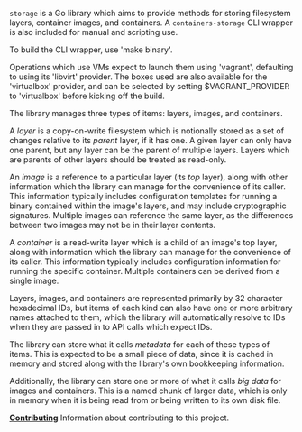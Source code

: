 `storage` is a Go library which aims to provide methods for storing filesystem
layers, container images, and containers.  A `containers-storage` CLI wrapper
is also included for manual and scripting use.

To build the CLI wrapper, use 'make binary'.

Operations which use VMs expect to launch them using 'vagrant', defaulting to
using its 'libvirt' provider.  The boxes used are also available for the
'virtualbox' provider, and can be selected by setting $VAGRANT_PROVIDER to
'virtualbox' before kicking off the build.

The library manages three types of items: layers, images, and containers.

A *layer* is a copy-on-write filesystem which is notionally stored as a set of
changes relative to its *parent* layer, if it has one.  A given layer can only
have one parent, but any layer can be the parent of multiple layers.  Layers
which are parents of other layers should be treated as read-only.

An *image* is a reference to a particular layer (its _top_ layer), along with
other information which the library can manage for the convenience of its
caller.  This information typically includes configuration templates for
running a binary contained within the image's layers, and may include
cryptographic signatures.  Multiple images can reference the same layer, as the
differences between two images may not be in their layer contents.

A *container* is a read-write layer which is a child of an image's top layer,
along with information which the library can manage for the convenience of its
caller.  This information typically includes configuration information for
running the specific container.  Multiple containers can be derived from a
single image.

Layers, images, and containers are represented primarily by 32 character
hexadecimal IDs, but items of each kind can also have one or more arbitrary
names attached to them, which the library will automatically resolve to IDs
when they are passed in to API calls which expect IDs.

The library can store what it calls *metadata* for each of these types of
items.  This is expected to be a small piece of data, since it is cached in
memory and stored along with the library's own bookkeeping information.

Additionally, the library can store one or more of what it calls *big data* for
images and containers.  This is a named chunk of larger data, which is only in
memory when it is being read from or being written to its own disk file.

**[Contributing](CONTRIBUTING.md)**
Information about contributing to this project.
